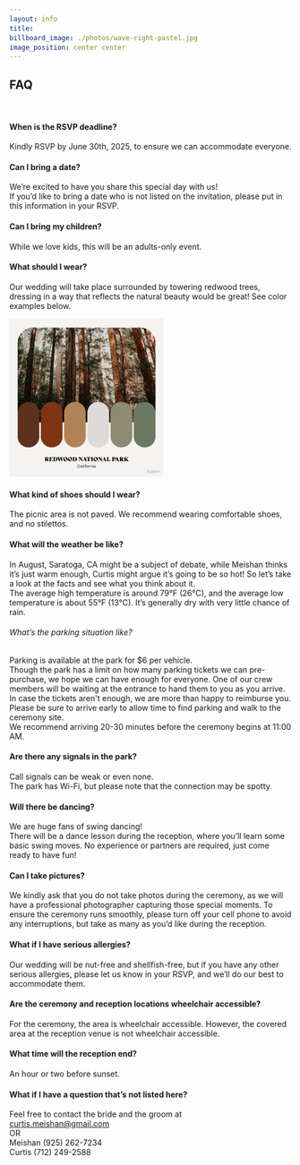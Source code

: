 ```yaml
---
layout: info
title: 
billboard_image: ./photos/wave-right-pastel.jpg
image_position: center center
---
```

## FAQ  
<br>

#### When is the RSVP deadline?
Kindly RSVP by June 30th, 2025, to ensure we can accommodate everyone.

#### Can I bring a date?
We’re excited to have you share this special day with us!  
If you’d like to
bring a date who is not listed on the invitation, please put in this
information in your RSVP.


#### Can I bring my children?
While we love kids, this will be an adults-only event.

#### What should I wear?
Our wedding will take place surrounded by towering redwood trees, dressing in a
way that reflects the natural beauty would be great! See color examples below.  

<img src="/assets/redwood-national-park.jpeg" style="width:275px;"/> 

#### What kind of shoes should I wear?
The picnic area is not paved. We recommend wearing comfortable shoes, and no stilettos.

#### What will the weather be like?
In August, Saratoga, CA might be a subject of debate, while Meishan thinks it’s
just warm enough, Curtis might argue it’s going to be so hot! So let’s take a look
at the facts and see what you think about it.  
The average high temperature is
around 79°F (26°C), and the average low temperature is about 55°F (13°C). It’s
generally dry with very little chance of rain. 

###### What’s the parking situation like?
Parking is available at the park for $6 per vehicle.  
Though the park has a limit on how many parking tickets we can pre-purchase, we hope we can have enough for everyone. 
One of our crew members will be waiting at the entrance to
hand them to you as you arrive.  
In case the tickets aren't enough, we are more than happy to reimburse you.  
Please be sure to arrive early to allow time to find parking and walk to the ceremony site.  
We recommend arriving 20-30 minutes before the ceremony begins at 11:00 AM.

#### Are there any signals in the park?
Call signals can be weak or even none.  
The park has Wi-Fi, but please note that
the connection may be spotty.

#### Will there be dancing?
We are huge fans of swing dancing!  
There will be a dance lesson during the
reception, where you’ll learn some basic swing moves. No experience or partners
are required,  just come ready to have fun!  

#### Can I take pictures?
We kindly ask that you do not take photos during the ceremony, as we will have
a professional photographer capturing those special moments. To ensure the
ceremony runs smoothly, please turn off your cell phone to avoid any
interruptions, but take as many as you’d like during the reception.

#### What if I have serious allergies?
Our wedding will be nut-free and shellfish-free, but if you have any other serious allergies, please let us know in your RSVP, and we’ll do our best to
accommodate them.

#### Are the ceremony and reception locations wheelchair accessible?
For the ceremony, the area is wheelchair accessible. However, the covered area
at the reception venue is not wheelchair accessible.

#### What time will the reception end?
An hour or two before sunset.

#### What if I have a question that’s not listed here?
Feel free to contact the bride and the groom at  
curtis.meishan@gmail.com  
OR  
Meishan (925) 262-7234  
Curtis (712) 249-2588  
